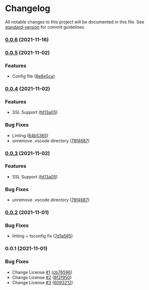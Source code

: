 # Changelog

All notable changes to this project will be documented in this file. See [standard-version](https://github.com/conventional-changelog/standard-version) for commit guidelines.

### [0.0.6](https://github.com/Nostalgicord/Frontend-Server/compare/v0.0.5...v0.0.6) (2021-11-16)

### [0.0.5](https://github.com/Nostalgicord/Frontend-Server/compare/v0.0.4...v0.0.5) (2021-11-02)


### Features

* Config file ([8e8e5ca](https://github.com/Nostalgicord/Frontend-Server/commit/8e8e5ca30a48d4af6cb74548c18ca956d66a45ec))

### [0.0.4](https://github.com/Nostalgicord/Frontend-Server/compare/v0.0.2...v0.0.4) (2021-11-02)


### Features

* SSL Support ([fd13a05](https://github.com/Nostalgicord/Frontend-Server/commit/fd13a056a6079678214e9598a9a1c138c7b0a455))


### Bug Fixes

* Linting ([64b5365](https://github.com/Nostalgicord/Frontend-Server/commit/64b536566fc7e9bb1dd9509f43497b91c1355e29))
* unremove .vscode directory ([78f4687](https://github.com/Nostalgicord/Frontend-Server/commit/78f468792ed575a0416a31ee84a81901fec6ab4f))

### [0.0.3](https://github.com/Nostalgicord/Frontend-Server/compare/v0.0.2...v0.0.3) (2021-11-02)


### Features

* SSL Support ([fd13a05](https://github.com/Nostalgicord/Frontend-Server/commit/fd13a056a6079678214e9598a9a1c138c7b0a455))


### Bug Fixes

* unremove .vscode directory ([78f4687](https://github.com/Nostalgicord/Frontend-Server/commit/78f468792ed575a0416a31ee84a81901fec6ab4f))

### [0.0.2](https://github.com/Nostalgicord/Frontend-Server/compare/v0.0.1...v0.0.2) (2021-11-01)


### Bug Fixes

* linting + tsconfig fix ([7d1a585](https://github.com/Nostalgicord/Frontend-Server/commit/7d1a58574a01b7531e321f1c937c4110df666479))

### 0.0.1 (2021-11-01)


### Bug Fixes

* Change License [#1](https://github.com/Nostalgicord/Frontend-Server/issues/1) ([cb76596](https://github.com/Nostalgicord/Frontend-Server/commit/cb76596446ee843b3c0141de9f4c8c1d1a13e916))
* Change License [#2](https://github.com/Nostalgicord/Frontend-Server/issues/2) ([8f2f950](https://github.com/Nostalgicord/Frontend-Server/commit/8f2f9506d7a9c82ffecb9de7dad04561fcf537b1))
* Change License [#3](https://github.com/Nostalgicord/Frontend-Server/issues/3) ([6093212](https://github.com/Nostalgicord/Frontend-Server/commit/6093212c5e96d70d045d9e056092bc69dc35b6c3))
